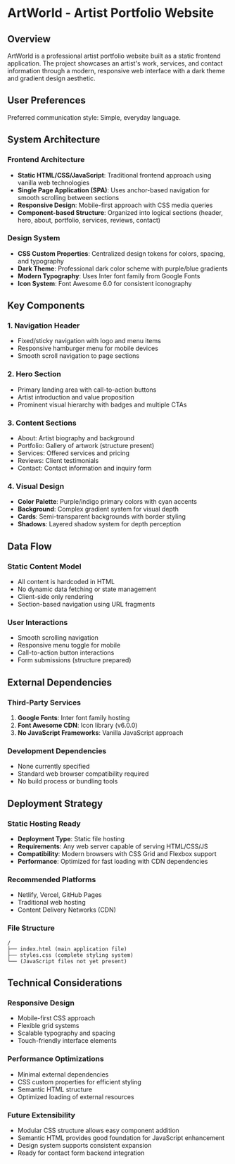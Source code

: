 # ArtWorld - Artist Portfolio Website

## Overview

ArtWorld is a professional artist portfolio website built as a static frontend application. The project showcases an artist's work, services, and contact information through a modern, responsive web interface with a dark theme and gradient design aesthetic.

## User Preferences

Preferred communication style: Simple, everyday language.

## System Architecture

### Frontend Architecture
- **Static HTML/CSS/JavaScript**: Traditional frontend approach using vanilla web technologies
- **Single Page Application (SPA)**: Uses anchor-based navigation for smooth scrolling between sections
- **Responsive Design**: Mobile-first approach with CSS media queries
- **Component-based Structure**: Organized into logical sections (header, hero, about, portfolio, services, reviews, contact)

### Design System
- **CSS Custom Properties**: Centralized design tokens for colors, spacing, and typography
- **Dark Theme**: Professional dark color scheme with purple/blue gradients
- **Modern Typography**: Uses Inter font family from Google Fonts
- **Icon System**: Font Awesome 6.0 for consistent iconography

## Key Components

### 1. Navigation Header
- Fixed/sticky navigation with logo and menu items
- Responsive hamburger menu for mobile devices
- Smooth scroll navigation to page sections

### 2. Hero Section
- Primary landing area with call-to-action buttons
- Artist introduction and value proposition
- Prominent visual hierarchy with badges and multiple CTAs

### 3. Content Sections
- About: Artist biography and background
- Portfolio: Gallery of artwork (structure present)
- Services: Offered services and pricing
- Reviews: Client testimonials
- Contact: Contact information and inquiry form

### 4. Visual Design
- **Color Palette**: Purple/indigo primary colors with cyan accents
- **Background**: Complex gradient system for visual depth
- **Cards**: Semi-transparent backgrounds with border styling
- **Shadows**: Layered shadow system for depth perception

## Data Flow

### Static Content Model
- All content is hardcoded in HTML
- No dynamic data fetching or state management
- Client-side only rendering
- Section-based navigation using URL fragments

### User Interactions
- Smooth scrolling navigation
- Responsive menu toggle for mobile
- Call-to-action button interactions
- Form submissions (structure prepared)

## External Dependencies

### Third-Party Services
1. **Google Fonts**: Inter font family hosting
2. **Font Awesome CDN**: Icon library (v6.0.0)
3. **No JavaScript Frameworks**: Vanilla JavaScript approach

### Development Dependencies
- None currently specified
- Standard web browser compatibility required
- No build process or bundling tools

## Deployment Strategy

### Static Hosting Ready
- **Deployment Type**: Static file hosting
- **Requirements**: Any web server capable of serving HTML/CSS/JS
- **Compatibility**: Modern browsers with CSS Grid and Flexbox support
- **Performance**: Optimized for fast loading with CDN dependencies

### Recommended Platforms
- Netlify, Vercel, GitHub Pages
- Traditional web hosting
- Content Delivery Networks (CDN)

### File Structure
```
/
├── index.html (main application file)
├── styles.css (complete styling system)
└── (JavaScript files not yet present)
```

## Technical Considerations

### Responsive Design
- Mobile-first CSS approach
- Flexible grid systems
- Scalable typography and spacing
- Touch-friendly interface elements

### Performance Optimizations
- Minimal external dependencies
- CSS custom properties for efficient styling
- Semantic HTML structure
- Optimized loading of external resources

### Future Extensibility
- Modular CSS structure allows easy component addition
- Semantic HTML provides good foundation for JavaScript enhancement
- Design system supports consistent expansion
- Ready for contact form backend integration